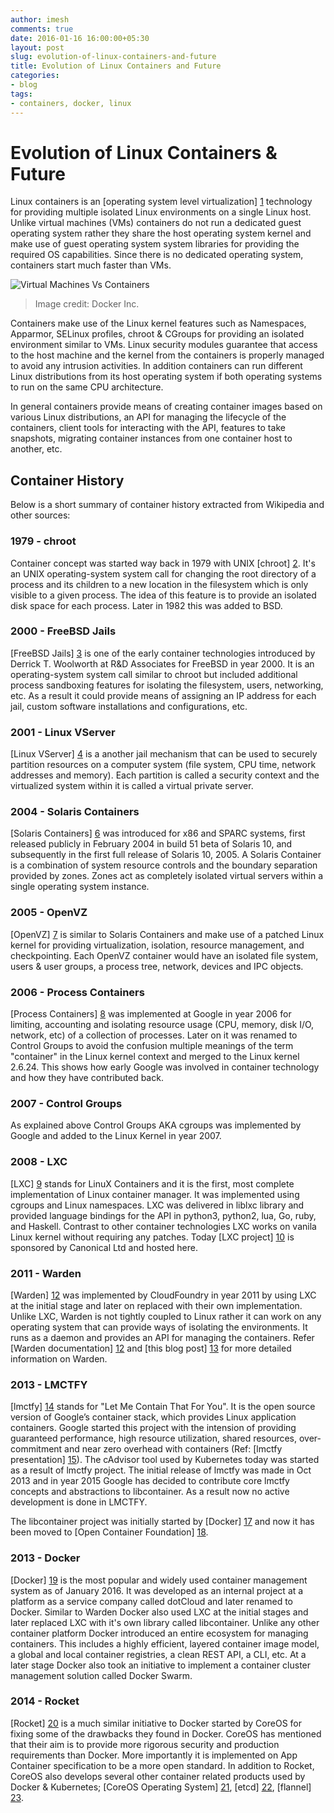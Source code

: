 ```yaml
---
author: imesh
comments: true
date: 2016-01-16 16:00:00+05:30
layout: post
slug: evolution-of-linux-containers-and-future
title: Evolution of Linux Containers and Future
categories:
- blog
tags:
- containers, docker, linux
---
```


# Evolution of Linux Containers & Future

Linux containers is an [operating system level virtualization] [1] technology for providing multiple isolated Linux environments on a single Linux host. Unlike virtual machines (VMs) containers do not run a dedicated guest operating system rather they share the host operating system kernel and make use of  guest operating system system libraries for providing the required OS capabilities. Since there is no dedicated operating system, containers start much faster than VMs.

![Virtual Machines Vs Containers](/images/contvsvm.png)
> Image credit: Docker Inc.

Containers make use of the Linux kernel features such as Namespaces, Apparmor, SELinux profiles, chroot & CGroups for providing an isolated environment similar to VMs. Linux security modules guarantee that access to the host machine and the kernel from the containers is properly managed to avoid any intrusion activities. In addition containers can run different Linux distributions from its host operating system  if both operating systems to run on the same CPU architecture.

In general containers provide means of creating container images based on various Linux distributions, an API for managing the lifecycle of the containers, client tools for interacting with the API, features to take snapshots, migrating container instances from one container host to another, etc.

## Container History
Below is a short summary of container history extracted from Wikipedia and other sources:

### 1979 - chroot
Container concept was started way back in 1979 with UNIX [chroot] [2]. It's an UNIX operating-system system call for changing the root directory of a process and its children to a new location in the filesystem which is only visible to a given process. The idea of this feature is to provide an isolated disk space for each process. Later in 1982 this was added to BSD.

### 2000 - FreeBSD Jails
[FreeBSD Jails] [3] is one of the early container technologies introduced by Derrick T. Woolworth at R&D Associates for FreeBSD in year 2000. It is an operating-system system call similar to chroot but included additional process sandboxing features for isolating the filesystem, users, networking, etc. As a result it could provide means of assigning an IP address for each jail, custom software installations and configurations, etc.

### 2001 - Linux VServer
[Linux VServer] [4] is a another jail mechanism that can be used to securely partition resources on a computer system (file system, CPU time, network addresses and memory). Each partition is called a security context and the virtualized system within it is called a virtual private server.

### 2004 - Solaris Containers
[Solaris Containers] [6] was introduced for x86 and SPARC systems, first released publicly in February 2004 in build 51 beta of Solaris 10, and subsequently in the first full release of Solaris 10, 2005. A Solaris Container is a combination of system resource controls and the boundary separation provided by zones. Zones act as completely isolated virtual servers within a single operating system instance.

### 2005 - OpenVZ
[OpenVZ] [7] is similar to Solaris Containers and make use of a patched Linux kernel for providing virtualization, isolation, resource management, and checkpointing. Each OpenVZ container would have an isolated file system, users & user groups, a process tree, network, devices and IPC objects.

### 2006 - Process Containers
[Process Containers] [8] was implemented at Google in year 2006 for limiting, accounting and isolating resource usage (CPU, memory, disk I/O, network, etc) of a collection of processes. Later on it was renamed to Control Groups to avoid the confusion multiple meanings of the term "container" in the Linux kernel context and merged to the Linux kernel 2.6.24. This shows how early Google was involved in container technology and how they have contributed back.

### 2007 - Control Groups
As explained above Control Groups AKA cgroups was implemented by Google and added to the Linux Kernel in year 2007.

### 2008 - LXC
[LXC] [9] stands for LinuX Containers and it is the first, most complete implementation of Linux container manager. It was implemented using cgroups and Linux namespaces. LXC was delivered in liblxc library and provided language bindings for the API in python3, python2, lua, Go, ruby, and Haskell. Contrast to other container technologies LXC works on vanila Linux kernel without requiring any patches. Today [LXC project] [10] is sponsored by Canonical Ltd and hosted here.

### 2011 - Warden
[Warden] [12] was implemented by CloudFoundry in year 2011 by using LXC at the initial stage and later on replaced with their own implementation. Unlike LXC, Warden is not tightly coupled to Linux rather it can work on any operating system that can provide ways of isolating the environments. It runs as a daemon and provides an API for managing the containers. Refer [Warden documentation] [12] and [this blog post] [13] for more detailed information on Warden.

### 2013 - LMCTFY
[lmctfy] [14] stands for "Let Me Contain That For You". It is the open source version of Google’s container stack, which provides Linux application containers. Google started this project with the intension of providing guaranteed performance, high resource utilization, shared resources, over-commitment and near zero overhead with containers (Ref: [lmctfy presentation] [15]). The cAdvisor tool used by Kubernetes today was started as a result of lmctfy project. The initial release of lmctfy was made in Oct 2013 and in year 2015 Google has decided to contribute core lmctfy concepts and abstractions to libcontainer. As a result now no active development is done in LMCTFY.

The libcontainer project was initially started by [Docker] [17] and now it has been moved to [Open Container Foundation] [18].

### 2013 - Docker
[Docker] [19] is the most popular and widely used container management system as of January 2016. It was developed as an internal project at a platform as a service company called dotCloud and later renamed to Docker. Similar to Warden Docker also used LXC at the initial stages and later replaced LXC with it's own library called libcontainer. Unlike any other container platform Docker introduced an entire ecosystem for managing containers. This includes a highly efficient, layered container image model, a global and local container registries, a clean REST API, a CLI, etc. At a later stage Docker also took an initiative to implement a container cluster management solution called Docker Swarm.  

### 2014 - Rocket
[Rocket] [20] is a much similar initiative to Docker started by CoreOS for fixing some of the drawbacks they found in Docker. CoreOS has mentioned that their aim is to provide more rigorous security and production requirements than Docker. More importantly it is implemented on App Container specification to be a more open standard. In addition to Rocket, CoreOS also develops several other container related products used by Docker & Kubernetes; [CoreOS Operating System] [21], [etcd] [22], [flannel] [23].

[1]: https://en.wikipedia.org/wiki/Operating-system-level_virtualization#IMPLEMENTATIONS
[2]: https://en.wikipedia.org/wiki/Chroot
[3]: https://en.wikipedia.org/wiki/FreeBSD_jail
[4]: https://en.wikipedia.org/wiki/Linux-VServer
[5]: http://linux-vserver.org/Overview
[6]: https://en.wikipedia.org/wiki/Solaris_Containers
[7]: https://en.wikipedia.org/wiki/OpenVZ
[8]: https://en.wikipedia.org/wiki/Cgroups
[9]: https://en.wikipedia.org/wiki/LXC
[10]: https://linuxcontainers.org/lxc/introduction/
[11]: http://pivotal.io/platform/infographic/moments-in-container-history
[12]: https://docs.cloudfoundry.org/concepts/architecture/warden.html
[13]: http://blog.altoros.com/cloud-foundry-containers-warden-docker-garden.html
[14]: https://github.com/google/lmctfy
[15]: http://www.linuxplumbersconf.org/2013/ocw//system/presentations/1239/original/lmctfy%20(1).pdf
[16]: https://github.com/google/cadvisor/
[17]: https://github.com/docker/libcontainer
[18]: https://github.com/opencontainers/runc/tree/master/libcontainer
[19]: https://en.wikipedia.org/wiki/Docker_(software)
[20]: https://coreos.com/blog/rocket/
[21]: https://en.wikipedia.org/wiki/CoreOS
[22]: https://coreos.com/etcd/
[23]: https://github.com/coreos/flannel
